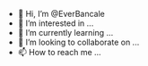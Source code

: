 - 👋 Hi, I’m @EverBancale
- 👀 I’m interested in ...
- 🌱 I’m currently learning ...
- 💞️ I’m looking to collaborate on ...
- 📫 How to reach me ...

<!---
EverBancale/EverBancale is a ✨ special ✨ repository because its `README.md` (this file) appears on your GitHub profile.
You can click the Preview link to take a look at your changes.
--->
